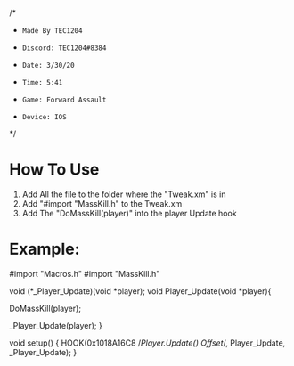/*
*     Made By TEC1204
*     Discord: TEC1204#8384
*     Date: 3/30/20
*     Time: 5:41
*     Game: Forward Assault
*     Device: IOS
*/



# How To Use
1. Add All the file to the folder where the "Tweak.xm" is in
2. Add "#import "MassKill.h" to the Tweak.xm
3. Add The "DoMassKill(player)" into the player Update hook

# Example:

#import "Macros.h"
#import "MassKill.h"

void (*_Player_Update)(void *player);
void Player_Update(void *player){

  DoMassKill(player);

  _Player_Update(player);
}



void setup() {
HOOK(0x1018A16C8 /*Player.Update() Offset*/, Player_Update, _Player_Update);
}
